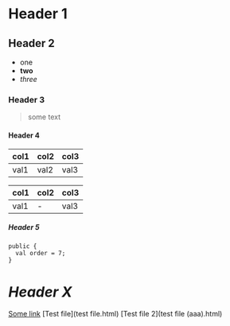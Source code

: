# Header 1

## Header 2

* one
* **two**
* *three*

### Header 3

> some
> text

#### Header 4

col1 | col2 | col3
---- | ---- | ----
val1 | val2 | val3

col1 | col2 | col3
---- | ---- | ----
val1 |  -   | val3

##### Header 5

    public {
      val order = 7;
    }

# *Header X*

[Some link](tunguski.github.io)
[Test file](test file.html)
[Test file 2](test file (aaa).html)

